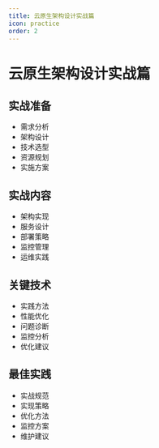 ```yaml
---
title: 云原生架构设计实战篇
icon: practice
order: 2
---
```


# 云原生架构设计实战篇

## 实战准备
- 需求分析
- 架构设计
- 技术选型
- 资源规划
- 实施方案

## 实战内容
- 架构实现
- 服务设计
- 部署策略
- 监控管理
- 运维实践

## 关键技术
- 实践方法
- 性能优化
- 问题诊断
- 监控分析
- 优化建议

## 最佳实践
- 实战规范
- 实现策略
- 优化方法
- 监控方案
- 维护建议
